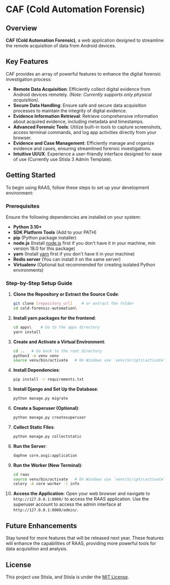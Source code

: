 # CAF (Cold Automation Forensic)

## Overview

 **CAF (Cold Automation Forensic)**, a web application designed to streamline the remote acquisition of data from Android devices.

## Key Features

CAF provides an array of powerful features to enhance the digital forensic investigation process:

- **Remote Data Acquisition**: Efficiently collect digital evidence from Android devices remotely. *(Note: Currently supports only physical acquisition)*.
- **Secure Data Handling**: Ensure safe and secure data acquisition processes to maintain the integrity of digital evidence.
- **Evidence Information Retrieval**: Retrieve comprehensive information about acquired evidence, including metadata and timestamps.
- **Advanced Forensic Tools**: Utilize built-in tools to capture screenshots, access terminal commands, and log app activities directly from your browser.
- **Evidence and Case Management**: Efficiently manage and organize evidence and cases, ensuring streamlined forensic investigations.
- **Intuitive UI/UX**: Experience a user-friendly interface designed for ease of use (Currently use Stisla 3 Admin Template).

## Getting Started

To begin using RAAS, follow these steps to set up your development environment:

### Prerequisites

Ensure the following dependencies are installed on your system:

- **Python 3.10+**
- **SDK Platform Tools** (Add to your PATH)
- **pip** (Python package installer)
- **node.js** (Install [node.js](https://nodejs.org/en/download/) first if you don't have it in your machine, min version 18.0 for this package)
- **yarn** (Install [yarn](https://classic.yarnpkg.com/lang/en/docs/install/#windows-stable) first if you don't have it in your machine)
- **Redis server** (You can install it on the same server)
- **Virtualenv** (Optional but recommended for creating isolated Python environments)

### Step-by-Step Setup Guide

1. **Clone the Repository or Extract the Source Code**:
    ```sh
    git clone [repository_url]    # or extract the folder
    cd cold-forensic-automation\
    ```
2. **Install yarn packages for the frontend**:
    ```sh
    cd apps\    # Go to the apps directory
    yarn install
    ```
3. **Create and Activate a Virtual Environment**:
    ```sh
    cd ..   # Go back to the root directory
    python3 -m venv venv
    source venv/bin/activate   # On Windows use `venv\Scripts\activate`
    ```

4. **Install Dependencies**:
    ```sh
    pip install -r requirements.txt
    ```

5. **Install Django and Set Up the Database**:
    ```sh
    python manage.py migrate
    ```

6. **Create a Superuser (Optional)**:
    ```sh
    python manage.py createsuperuser
    ```

7. **Collect Static Files**:
    ```sh
    python manage.py collectstatic
    ```

8. **Run the Server**:
    ```sh
    daphne core.asgi:application
    ```

9. **Run the Worker (New Terminal)**:
    ```sh
    cd raas
    source venv/bin/activate   # On Windows use `venv\Scripts\activate`
    celery -A core worker -l info
    ```

10. **Access the Application**:
    Open your web browser and navigate to `http://127.0.0.1:8000/` to access the RAAS application. Use the superuser account to access the admin interface at `http://127.0.0.1:8000/admin/`.

## Future Enhancements

Stay tuned for more features that will be released next year. These features will enhance the capabilities of RAAS, providing more powerful tools for data acquisition and analysis.


## License

This project use Stisla, and Stisla is under the [MIT License](https://github.com/stisla/stisla/blob/master/LICENSE).